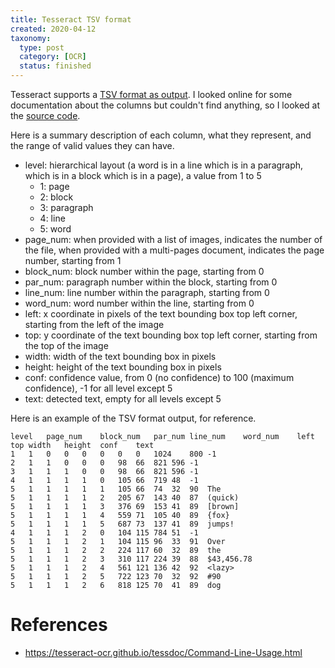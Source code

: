 ```yaml
---
title: Tesseract TSV format
created: 2020-04-12
taxonomy:
  type: post
  category: [OCR]
  status: finished
---
```


Tesseract supports a [TSV format as output](https://tesseract-ocr.github.io/tessdoc/Command-Line-Usage.html#tsv-output-currently-available-in-305-dev-in-master-branch-on-github). I looked online for some documentation about the columns but couldn't find anything, so I looked at the [source code](https://github.com/tesseract-ocr/tesseract/blob/cdebe13d81e2ad2a83be533886750f5491b25262/src/api/baseapi.cpp#L1398).

Here is a summary description of each column, what they represent, and the range of valid values they can have.

* level: hierarchical layout (a word is in a line which is in a paragraph, which is in a block which is in a page), a value from 1 to 5
	* 1: page
	* 2: block
	* 3: paragraph
	* 4: line
	* 5: word
* page_num: when provided with a list of images, indicates the number of the file, when provided with a multi-pages document, indicates the page number, starting from 1
* block_num: block number within the page, starting from 0
* par_num: paragraph number within the block, starting from 0
* line_num: line number within the paragraph, starting from 0
* word_num: word number within the line, starting from 0
* left: x coordinate in pixels of the text bounding box top left corner, starting from the left of the image
* top: y coordinate of the text bounding box top left corner, starting from the top of the image
* width: width of the text bounding box in pixels
* height: height of the text bounding box in pixels
* conf: confidence value, from 0 (no confidence) to 100 (maximum confidence), -1 for all level except 5
* text: detected text, empty for all levels except 5

Here is an example of the TSV format output, for reference.

```tsv
level	page_num	block_num	par_num	line_num	word_num	left	top	width	height	conf	text
1	1	0	0	0	0	0	0	1024	800	-1
2	1	1	0	0	0	98	66	821	596	-1
3	1	1	1	0	0	98	66	821	596	-1
4	1	1	1	1	0	105	66	719	48	-1
5	1	1	1	1	1	105	66	74	32	90	The
5	1	1	1	1	2	205	67	143	40	87	(quick)
5	1	1	1	1	3	376	69	153	41	89	[brown]
5	1	1	1	1	4	559	71	105	40	89	{fox}
5	1	1	1	1	5	687	73	137	41	89	jumps!
4	1	1	1	2	0	104	115	784	51	-1
5	1	1	1	2	1	104	115	96	33	91	Over
5	1	1	1	2	2	224	117	60	32	89	the
5	1	1	1	2	3	310	117	224	39	88	$43,456.78
5	1	1	1	2	4	561	121	136	42	92	<lazy>
5	1	1	1	2	5	722	123	70	32	92	#90
5	1	1	1	2	6	818	125	70	41	89	dog
```

# References
* https://tesseract-ocr.github.io/tessdoc/Command-Line-Usage.html
